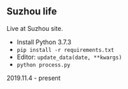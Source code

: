 ## Suzhou life
Live at Suzhou site.

- Install Python 3.7.3
- `pip install -r requirements.txt`
- Editor: `update_data(date, **kwargs)`
- `python process.py`

2019.11.4 - present
